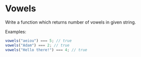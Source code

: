 # Vowels

Write a function which returns number of vowels in given string.

Examples:

```js
vowels("aeiou") === 5; // true
vowels("Adam") === 2; // true
vowels("Hello there!") === 4; // true
```
